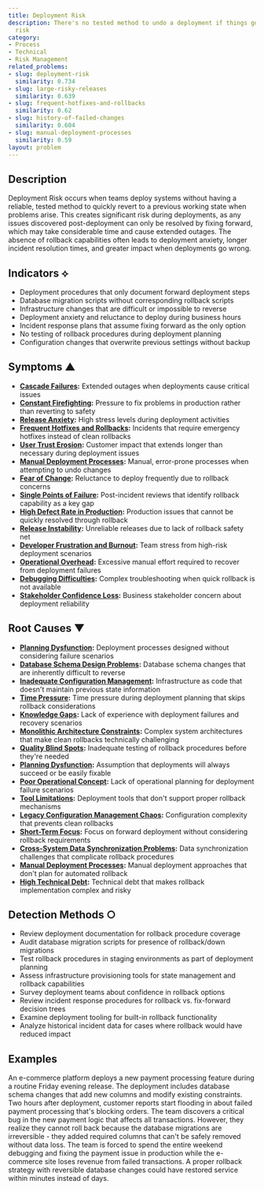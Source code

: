 ```yaml
---
title: Deployment Risk
description: There's no tested method to undo a deployment if things go wrong, increasing
  risk
category:
- Process
- Technical
- Risk Management
related_problems:
- slug: deployment-risk
  similarity: 0.734
- slug: large-risky-releases
  similarity: 0.639
- slug: frequent-hotfixes-and-rollbacks
  similarity: 0.62
- slug: history-of-failed-changes
  similarity: 0.604
- slug: manual-deployment-processes
  similarity: 0.59
layout: problem
---
```


## Description

Deployment Risk occurs when teams deploy systems without having a reliable, tested method to quickly revert to a previous working state when problems arise. This creates significant risk during deployments, as any issues discovered post-deployment can only be resolved by fixing forward, which may take considerable time and cause extended outages. The absence of rollback capabilities often leads to deployment anxiety, longer incident resolution times, and greater impact when deployments go wrong.

## Indicators ⟡

- Deployment procedures that only document forward deployment steps
- Database migration scripts without corresponding rollback scripts
- Infrastructure changes that are difficult or impossible to reverse
- Deployment anxiety and reluctance to deploy during business hours
- Incident response plans that assume fixing forward as the only option
- No testing of rollback procedures during deployment planning
- Configuration changes that overwrite previous settings without backup

## Symptoms ▲

- **[Cascade Failures](cascade-failures.md):** Extended outages when deployments cause critical issues
- **[Constant Firefighting](constant-firefighting.md):** Pressure to fix problems in production rather than reverting to safety
- **[Release Anxiety](release-anxiety.md):** High stress levels during deployment activities
- **[Frequent Hotfixes and Rollbacks](frequent-hotfixes-and-rollbacks.md):** Incidents that require emergency hotfixes instead of clean rollbacks
- **[User Trust Erosion](user-trust-erosion.md):** Customer impact that extends longer than necessary during deployment issues
- **[Manual Deployment Processes](manual-deployment-processes.md):** Manual, error-prone processes when attempting to undo changes
- **[Fear of Change](fear-of-change.md):** Reluctance to deploy frequently due to rollback concerns
- **[Single Points of Failure](single-points-of-failure.md):** Post-incident reviews that identify rollback capability as a key gap
- **[High Defect Rate in Production](high-defect-rate-in-production.md):** Production issues that cannot be quickly resolved through rollback
- **[Release Instability](release-instability.md):** Unreliable releases due to lack of rollback safety net
- **[Developer Frustration and Burnout](developer-frustration-and-burnout.md):** Team stress from high-risk deployment scenarios
- **[Operational Overhead](operational-overhead.md):** Excessive manual effort required to recover from deployment failures
- **[Debugging Difficulties](debugging-difficulties.md):** Complex troubleshooting when quick rollback is not available
- **[Stakeholder Confidence Loss](stakeholder-confidence-loss.md):** Business stakeholder concern about deployment reliability

## Root Causes ▼

- **[Planning Dysfunction](planning-dysfunction.md):** Deployment processes designed without considering failure scenarios
- **[Database Schema Design Problems](database-schema-design-problems.md):** Database schema changes that are inherently difficult to reverse
- **[Inadequate Configuration Management](inadequate-configuration-management.md):** Infrastructure as code that doesn't maintain previous state information
- **[Time Pressure](time-pressure.md):** Time pressure during deployment planning that skips rollback considerations
- **[Knowledge Gaps](knowledge-gaps.md):** Lack of experience with deployment failures and recovery scenarios
- **[Monolithic Architecture Constraints](monolithic-architecture-constraints.md):** Complex system architectures that make clean rollbacks technically challenging
- **[Quality Blind Spots](quality-blind-spots.md):** Inadequate testing of rollback procedures before they're needed
- **[Planning Dysfunction](planning-dysfunction.md):** Assumption that deployments will always succeed or be easily fixable
- **[Poor Operational Concept](poor-operational-concept.md):** Lack of operational planning for deployment failure scenarios
- **[Tool Limitations](tool-limitations.md):** Deployment tools that don't support proper rollback mechanisms
- **[Legacy Configuration Management Chaos](legacy-configuration-management-chaos.md):** Configuration complexity that prevents clean rollbacks
- **[Short-Term Focus](short-term-focus.md):** Focus on forward deployment without considering rollback requirements
- **[Cross-System Data Synchronization Problems](cross-system-data-synchronization-problems.md):** Data synchronization challenges that complicate rollback procedures
- **[Manual Deployment Processes](manual-deployment-processes.md):** Manual deployment approaches that don't plan for automated rollback
- **[High Technical Debt](high-technical-debt.md):** Technical debt that makes rollback implementation complex and risky

## Detection Methods ○

- Review deployment documentation for rollback procedure coverage
- Audit database migration scripts for presence of rollback/down migrations
- Test rollback procedures in staging environments as part of deployment planning
- Assess infrastructure provisioning tools for state management and rollback capabilities
- Survey deployment teams about confidence in rollback options
- Review incident response procedures for rollback vs. fix-forward decision trees
- Examine deployment tooling for built-in rollback functionality
- Analyze historical incident data for cases where rollback would have reduced impact

## Examples

An e-commerce platform deploys a new payment processing feature during a routine Friday evening release. The deployment includes database schema changes that add new columns and modify existing constraints. Two hours after deployment, customer reports start flooding in about failed payment processing that's blocking orders. The team discovers a critical bug in the new payment logic that affects all transactions. However, they realize they cannot roll back because the database migrations are irreversible - they added required columns that can't be safely removed without data loss. The team is forced to spend the entire weekend debugging and fixing the payment issue in production while the e-commerce site loses revenue from failed transactions. A proper rollback strategy with reversible database changes could have restored service within minutes instead of days.